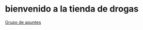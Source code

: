 <!DOCTYPE html
<html>
  <body>
    <h1>
      bienvenido a la tienda de drogas
    </h1>
    <a href="https://chat.whatsapp.com/EVqvNVy2hWNJFTuIXCCRme">Grupo de apuntes</a>
  </body>
</html>
